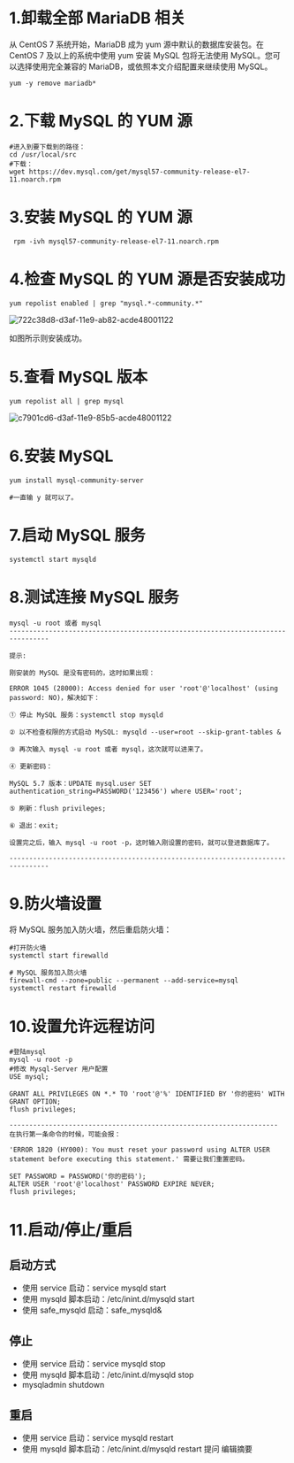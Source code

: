 # 1.卸载全部 MariaDB 相关

从 CentOS 7 系统开始，MariaDB 成为 yum 源中默认的数据库安装包。在 CentOS 7 及以上的系统中使用 yum 安装 MySQL 包将无法使用 MySQL。您可以选择使用完全兼容的 MariaDB，或依照本文介绍配置来继续使用 MySQL。

```shell
yum -y remove mariadb*
```

# 2.下载 MySQL 的 YUM 源

```shell
#进入到要下载到的路径：
cd /usr/local/src
#下载：
wget https://dev.mysql.com/get/mysql57-community-release-el7-11.noarch.rpm

```

# 3.安装 MySQL 的 YUM 源

```shell
 rpm -ivh mysql57-community-release-el7-11.noarch.rpm
```

# 4.检查 MySQL 的 YUM 源是否安装成功

```shell
yum repolist enabled | grep "mysql.*-community.*"
```

![722c38d8-d3af-11e9-ab82-acde48001122](https://i.loli.net/2019/09/10/S5LA7vKXDyfVh3I.png )

如图所示则安装成功。

# 5.查看 MySQL 版本

```shell
yum repolist all | grep mysql
```

![c7901cd6-d3af-11e9-85b5-acde48001122](https://i.loli.net/2019/09/10/HfDT16hiqXnutwj.png )

# 6.安装 MySQL

```shell
yum install mysql-community-server

#一直输 y 就可以了。
```

# 7.启动 MySQL 服务

```shell
systemctl start mysqld
```

# 8.测试连接 MySQL 服务

```shell
mysql -u root 或者 mysql
--------------------------------------------------------------------------------

提示:

刚安装的 MySQL 是没有密码的，这时如果出现：

ERROR 1045 (28000): Access denied for user 'root'@'localhost' (using password: NO)，解决如下：

① 停止 MySQL 服务：systemctl stop mysqld 

② 以不检查权限的方式启动 MySQL: mysqld --user=root --skip-grant-tables &

③ 再次输入 mysql -u root 或者 mysql，这次就可以进来了。

④ 更新密码：

MySQL 5.7 版本：UPDATE mysql.user SET authentication_string=PASSWORD('123456') where USER='root';

⑤ 刷新：flush privileges;

⑥ 退出：exit;

设置完之后，输入 mysql -u root -p，这时输入刚设置的密码，就可以登进数据库了。

--------------------------------------------------------------------------------
```

# 9.防火墙设置

将 MySQL 服务加入防火墙，然后重启防火墙：

```shell
#打开防火墙
systemctl start firewalld

# MySQL 服务加入防火墙
firewall-cmd --zone=public --permanent --add-service=mysql
systemctl restart firewalld

```

# 10.设置允许远程访问

```shell
#登陆mysql
mysql -u root -p
#修改 Mysql-Server 用户配置
USE mysql;

GRANT ALL PRIVILEGES ON *.* TO 'root'@'%' IDENTIFIED BY '你的密码' WITH GRANT OPTION;
flush privileges;

--------------------------------------------------------------------
在执行第一条命令的时候，可能会报：

'ERROR 1820 (HY000): You must reset your password using ALTER USER statement before executing this statement.' 需要让我们重置密码。

SET PASSWORD = PASSWORD('你的密码');
ALTER USER 'root'@'localhost' PASSWORD EXPIRE NEVER;
flush privileges;
```

# 11.启动/停止/重启

## 启动方式

-   使用 service 启动：service mysqld start
-   使用 mysqld 脚本启动：/etc/inint.d/mysqld start
-   使用 safe_mysqld 启动：safe_mysqld&

## 停止

-   使用 service 启动：service mysqld stop
-   使用 mysqld 脚本启动：/etc/inint.d/mysqld stop
-    mysqladmin shutdown 

## 重启

-   使用 service 启动：service mysqld restart
-   使用 mysqld 脚本启动：/etc/inint.d/mysqld restart
    提问 编辑摘要